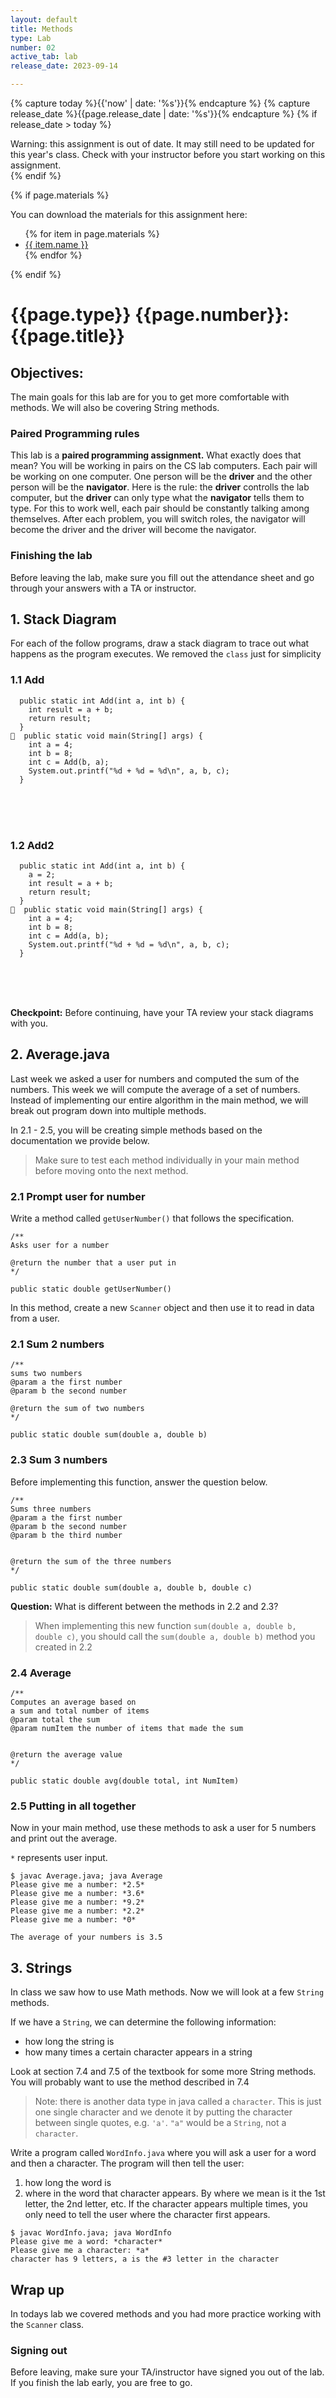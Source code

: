 ```yaml
---
layout: default
title: Methods
type: Lab
number: 02
active_tab: lab
release_date: 2023-09-14

---
```


<!-- Check whether the assignment is ready to release -->
{% capture today %}{{'now' | date: '%s'}}{% endcapture %}
{% capture release_date %}{{page.release_date | date: '%s'}}{% endcapture %}
{% if release_date > today %} 
<div class="alert alert-danger">
Warning: this assignment is out of date.  It may still need to be updated for this year's class.  Check with your instructor before you start working on this assignment.
</div>
{% endif %}
<!-- End of check whether the assignment is up to date -->


<!-- Check whether the assignment is up to date -->
<!--{% capture this_year %}{{'now' | date: '%Y'}}{% endcapture %}
{% capture due_year %}{{page.due_date | date: '%Y'}}{% endcapture %}
{% if this_year != due_year %} 
<div class="alert alert-danger">
Warning: this assignment is out of date.  It may still need to be updated for this year's class.  Check with your instructor before you start working on this assignment.
</div>
{% endif %}-->
<!-- End of check whether the assignment is up to date -->



{% if page.materials %}
<div class="alert alert-info">
You can download the materials for this assignment here:
<ul>
{% for item in page.materials %}
<li><a href="{{item.url}}">{{ item.name }}</a></li>
{% endfor %}
</ul>

</div>
{% endif %}





{{page.type}} {{page.number}}: {{page.title}}
=============================================================

## Objectives:

The main goals for this lab are for you to get more comfortable with methods. We will also be covering String methods.


### Paired Programming rules

This lab is a **paired programming assignment.** What exactly does that mean? You will be working in pairs on the CS lab computers. Each pair will be working on one computer. One person will be the **driver** and the other person will be the **navigator**. Here is the rule: the **driver** controlls the lab computer, but the **driver** can only type what the **navigator** tells them to type. For this to work well, each pair should be constantly talking among themselves. After each problem, you will switch roles, the navigator will become the driver and the driver will become the navigator.

### Finishing the lab

Before leaving the lab, make sure you fill out the attendance sheet and go through your answers with a TA or instructor.

## 1. Stack Diagram

For each of the follow programs, draw a stack diagram to trace out what happens as the program executes. We removed the `class` just for simplicity

### 1.1 Add
```
  public static int Add(int a, int b) {
    int result = a + b;
    return result; 
  }
  public static void main(String[] args) {
    int a = 4;
    int b = 8;
    int c = Add(b, a);
    System.out.printf("%d + %d = %d\n", a, b, c);
  }

```
<br>
<br>
<br>

### 1.2 Add2

```
  public static int Add(int a, int b) {
    a = 2;
    int result = a + b;
    return result; 
  }
  public static void main(String[] args) {
    int a = 4;
    int b = 8;
    int c = Add(a, b);
    System.out.printf("%d + %d = %d\n", a, b, c);
  }
```
<br>
<br>
<br>

**Checkpoint:** Before continuing, have your TA review your stack diagrams with you.


## 2. Average.java

Last week we asked a user for numbers and computed the sum of the numbers. This week we will compute the average of a set of numbers. Instead of implementing our entire algorithm in the main method, we will break out program down into multiple methods.

In 2.1 - 2.5, you will be creating simple methods based on the documentation we provide below.

> Make sure to test each method individually in your main method before moving onto the next method.

### 2.1 Prompt user for number

Write a method called `getUserNumber()` that follows the specification.

```
/**
Asks user for a number

@return the number that a user put in
*/

public static double getUserNumber()
``` 

In this method, create a new `Scanner` object 
and then use it to read in data from a user.


### 2.1 Sum 2 numbers
```
/**
sums two numbers
@param a the first number
@param b the second number

@return the sum of two numbers
*/

public static double sum(double a, double b)
``` 

### 2.3 Sum 3 numbers

Before implementing this function, answer the question below.

```
/**
Sums three numbers
@param a the first number
@param b the second number
@param b the third number


@return the sum of the three numbers
*/

public static double sum(double a, double b, double c)
``` 


**Question:** What is different between the methods in 2.2 and 2.3?  

> When implementing this new function `sum(double a, double b, double c)`,
you should call the 
`sum(double a, double b)` method you created in 2.2 

### 2.4 Average
```
/**
Computes an average based on
a sum and total number of items
@param total the sum
@param numItem the number of items that made the sum


@return the average value 
*/

public static double avg(double total, int NumItem)
``` 



### 2.5 Putting in all together
 
Now in your main method, use these methods to ask a user for 5 numbers and print out the average.

`*` represents user input. 

```
$ javac Average.java; java Average
Please give me a number: *2.5*
Please give me a number: *3.6*
Please give me a number: *9.2*
Please give me a number: *2.2*
Please give me a number: *0*

The average of your numbers is 3.5
```


## 3. Strings

In class we saw how to use Math methods. Now we will look at a few `String` methods. 

If we have a `String`, we can determine the following information:

- how long the string is
- how many times a certain character appears in a string

Look at section 7.4 and 7.5 of the textbook for some more String methods.
You will probably want to use the method described in 7.4

> Note: there is another data type in java called a `character`. This is just one single character and we denote it by putting the character between single quotes, e.g. `'a'`. `"a"` would be a `String`, not a `character`. 


Write a program called `WordInfo.java` where you will ask a user for a word and then a character.
The program will then tell the user:
1. how long the word is
2. where in the word that character appears. By where we mean is it the 1st letter, the 2nd letter, etc. If the character appears multiple times, you only need to tell the user where the character first appears. 


```
$ javac WordInfo.java; java WordInfo
Please give me a word: *character*
Please give me a character: *a*
character has 9 letters, a is the #3 letter in the character
```



## Wrap up

In todays lab we covered methods and you had more practice working
with the `Scanner` class.

### Signing out
Before leaving, make sure your TA/instructor have signed you out of the lab. If you finish the lab early, you are free to go.

